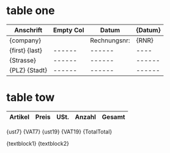 # table one

| Anschrift |Empty Col| Datum | {Datum} |
| ------ | ------ | ------ | ---- |
| {company} |  | Rechnungsnr: | {RNR} |
| {first} {last} | ------ | ------ | ---- |
| {Strasse} | ------ | ------ | ------ |
| {PLZ} {Stadt} | ------ | ------ | ------ |


# table tow

| Artikel  | Preis | USt. | Anzahl | Gesamt |
| ------ | ------ | ------ | ------ | ------ |

{ust7}
{VAT7}
{ust19}
{VAT19}
{TotalTotal}


{textblock1} 
{textblock2}